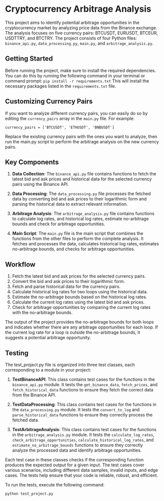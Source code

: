 # Cryptocurrency Arbitrage Analysis

This project aims to identify potential arbitrage opportunities in the cryptocurrency market by analyzing price data from the Binance exchange. The analysis focuses on five currency pairs: BTCUSDT, EURUSDT, BTCEUR, USDTTRY, and BTCTRY. The project consists of four Python files: `binance_api.py`, `data_processing.py`, `main.py`, and `arbitrage_analysis.py`.

## Getting Started

Before running the project, make sure to install the required dependencies. You can do this by running the following command in your terminal or command prompt:
`pip install -r requirements.txt`
This will install the necessary packages listed in the `requirements.txt` file.

## Customizing Currency Pairs

If you want to analyze different currency pairs, you can easily do so by editing the `currency_pairs` array in the `main.py` file. For example:

`currency_pairs = ['BTCUSDT', 'ETHUSDT', 'BNBUSDT']`

Replace the existing currency pairs with the ones you want to analyze, then run the main.py script to perform the arbitrage analysis on the new currency pairs.

## Key Components

1. **Data Collection**: The `binance_api.py` file contains functions to fetch the latest bid and ask prices and historical data for the selected currency pairs using the Binance API.

2. **Data Processing**: The `data_processing.py` file processes the fetched data by converting bid and ask prices to their logarithmic form and parsing the historical data to extract relevant information.

3. **Arbitrage Analysis**: The `arbitrage_analysis.py` file contains functions to calculate log rates, and historical log rates, estimate no-arbitrage bounds and check for arbitrage opportunities.

4. **Main Script**: The `main.py` file is the main script that combines the functions from the other files to perform the complete analysis. It fetches and processes the data, calculates historical log rates, estimates no-arbitrage bounds, and checks for arbitrage opportunities.

## Workflow

1. Fetch the latest bid and ask prices for the selected currency pairs.
2. Convert the bid and ask prices to their logarithmic form.
3. Fetch and parse historical data for the currency pairs.
4. Calculate historical log rates for two loops using the historical data.
5. Estimate the no-arbitrage bounds based on the historical log rates.
6. Calculate the current log rates using the latest bid and ask prices.
7. Check for arbitrage opportunities by comparing the current log rates with the no-arbitrage bounds.

The output of the project provides the no-arbitrage bounds for both loops and indicates whether there are any arbitrage opportunities for each loop. If the current log rate for a loop is outside the no-arbitrage bounds, it suggests a potential arbitrage opportunity.

## Testing

The test_project.py file is organized into three test classes, each corresponding to a module in your project:

1.  **TestBinanceAPI**: This class contains test cases for the functions in the `binance_api.py` module. It tests the `get_binance_data`, `fetch_prices`, and `fetch_historical_data` functions to ensure they fetch the correct data from the Binance API.

2.  **TestDataProcessing**: This class contains test cases for the functions in the `data_processing.py` module. It tests the `convert_to_log` and `parse_historical_data` functions to ensure they correctly process the fetched data.

3.  **TestArbitrageAnalysis**: This class contains test cases for the functions in the `arbitrage_analysis.py` module. It tests the `calculate_log_rates`, `check_arbitrage_opportunities`, `calculate_historical_log_rates`, and `estimate_no_arbitrage_bounds` functions to ensure they correctly analyze the processed data and identify arbitrage opportunities.

Each test case in these classes checks if the corresponding function produces the expected output for a given input. The test cases cover various scenarios, including different data samples, invalid inputs, and edge cases. The tests help ensure that your code is reliable, robust, and efficient.

To run the tests, execute the following command:

`python test_project.py`
